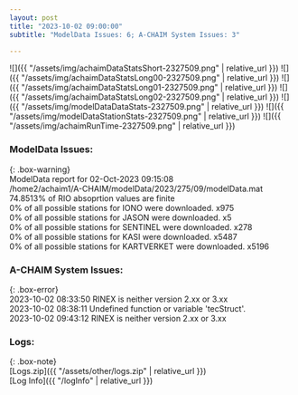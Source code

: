 ```yaml
---
layout: post
title: "2023-10-02 09:00:00"
subtitle: "ModelData Issues: 6; A-CHAIM System Issues: 3"

---
```


![]({{ "/assets/img/achaimDataStatsShort-2327509.png" | relative_url }})
![]({{ "/assets/img/achaimDataStatsLong00-2327509.png" | relative_url }})
![]({{ "/assets/img/achaimDataStatsLong01-2327509.png" | relative_url }})
![]({{ "/assets/img/achaimDataStatsLong02-2327509.png" | relative_url }})
![]({{ "/assets/img/modelDataDataStats-2327509.png" | relative_url }})
![]({{ "/assets/img/modelDataStationStats-2327509.png" | relative_url }})
![]({{ "/assets/img/achaimRunTime-2327509.png" | relative_url }})


### ModelData Issues:  
  
{: .box-warning}  
 ModelData report for 02-Oct-2023 09:15:08   
 /home2/achaim1/A-CHAIM/modelData/2023/275/09/modelData.mat   
 74.8513% of RIO absoprtion values are finite   
 0% of all possible stations for IONO were downloaded. x975   
 0% of all possible stations for JASON were downloaded. x5   
 0% of all possible stations for SENTINEL were downloaded. x278   
 0% of all possible stations for KASI were downloaded. x5487   
 0% of all possible stations for KARTVERKET were downloaded. x5196   
  
### A-CHAIM System Issues:  
  
{: .box-error}  
2023-10-02 08:33:50 RINEX is neither version 2.xx or 3.xx  
2023-10-02 08:38:11 Undefined function or variable 'tecStruct'.  
2023-10-02 09:43:12 RINEX is neither version 2.xx or 3.xx  

### Logs:  
  
{: .box-note}  
[Logs.zip]({{ "/assets/other/logs.zip" | relative_url }})  
[Log Info]({{ "/logInfo" | relative_url }})  
